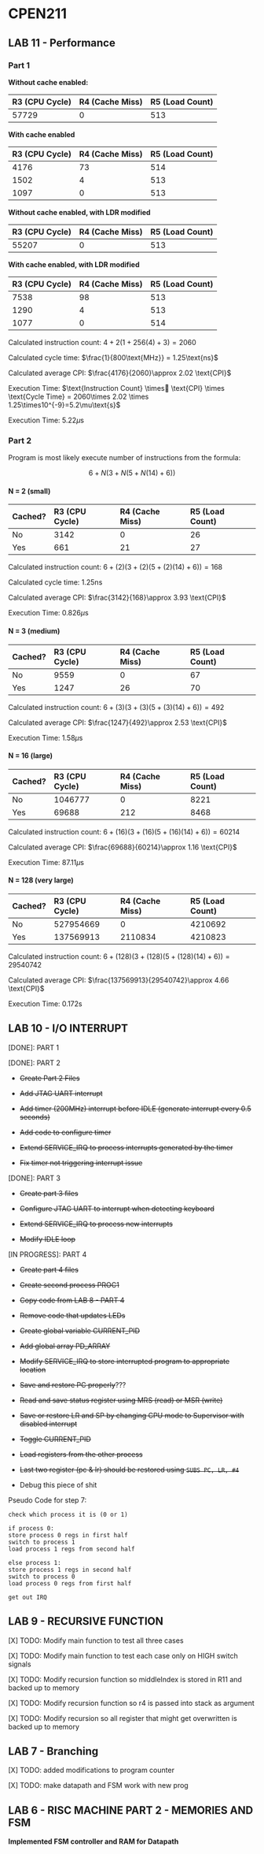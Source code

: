 # CPEN211

## LAB 11 - Performance

### Part 1

**Without cache enabled:**

| R3 (CPU Cycle) | R4 (Cache Miss) | R5 (Load Count) |
| :--- | :--- | :--- |
| 57729 | 0 | 513 |

**With cache enabled**

| R3 (CPU Cycle) | R4 (Cache Miss) | R5 (Load Count) |
| :--- | :--- | :--- |
| 4176 | 73 | 514 | Trial 1 |
| 1502 | 4 | 513 | Trial 2 |
| 1097 | 0 | 513 | Trial 3 |

**Without cache enabled, with LDR modified**

| R3 (CPU Cycle) | R4 (Cache Miss) | R5 (Load Count) |
| :--- | :--- | :--- |
| 55207 | 0 | 513 |

**With cache enabled, with LDR modified**

| R3 (CPU Cycle) | R4 (Cache Miss) | R5 (Load Count) |
| :--- | :--- | :--- |
| 7538 | 98 | 513 | Trial 1 |
| 1290 | 4 | 513 | Trial 2 |
| 1077 | 0 | 514 | Trial 3 |

Calculated instruction count: $4 + 2(1 + 256(4) + 3) = 2060$

Calculated cycle time: $\frac{1}{800\text{MHz}} = 1.25\text{ns}$

Calculated average CPI: $\frac{4176}{2060}\approx 2.02 \text{CPI}$

Execution Time: $\text{Instruction Count} \times \text{CPI} \times \text{Cycle Time} = 2060\times 2.02 \times 1.25\times10^{-9}=5.2\mu\text{s}$

Execution Time: $5.22\mu\text{s}$

### Part 2

Program is most likely execute number of instructions from the formula:

$$6+N(3+N(5+N(14)+6))$$

#### N = 2 (small)

| Cached? | R3 (CPU Cycle) | R4 (Cache Miss) | R5 (Load Count) |
| :--- | :--- | :--- | :--- |
| No | 3142 | 0 | 26 |
| Yes | 661 | 21 | 27 |

Calculated instruction count: $6+(2)(3+(2)(5+(2)(14)+6)) = 168$

Calculated cycle time: $1.25\text{ns}$

Calculated average CPI: $\frac{3142}{168}\approx 3.93 \text{CPI}$

Execution Time: $0.826\mu\text{s}$

#### N = 3 (medium)

| Cached? | R3 (CPU Cycle) | R4 (Cache Miss) | R5 (Load Count) |
| :--- | :--- | :--- | :--- |
| No | 9559 | 0 | 67 |
| Yes | 1247 | 26 | 70 |

Calculated instruction count: $6+(3)(3+(3)(5+(3)(14)+6)) = 492$

Calculated average CPI: $\frac{1247}{492}\approx 2.53 \text{CPI}$

Execution Time: $1.58\mu\text{s}$

#### N = 16 (large)

| Cached? | R3 (CPU Cycle) | R4 (Cache Miss) | R5 (Load Count) |
| :--- | :--- | :--- | :--- |
| No | 1046777 | 0 | 8221 |
| Yes | 69688 | 212 | 8468 |

Calculated instruction count: $6+(16)(3+(16)(5+(16)(14)+6)) = 60214$

Calculated average CPI: $\frac{69688}{60214}\approx 1.16 \text{CPI}$

Execution Time: $87.11\mu\text{s}$

#### N = 128 (very large)

| Cached? | R3 (CPU Cycle) | R4 (Cache Miss) | R5 (Load Count) |
| :--- | :--- | :--- | :--- |
| No | 527954669 | 0 | 4210692 |
| Yes | 137569913 | 2110834 | 4210823 |

Calculated instruction count: $6+(128)(3+(128)(5+(128)(14)+6)) = 29540742$

Calculated average CPI: $\frac{137569913}{29540742}\approx 4.66 \text{CPI}$

Execution Time: $0.172\text{s}$

## LAB 10 - I/O INTERRUPT
[DONE]: PART 1

[DONE]: PART 2

- ~~Create Part 2 Files~~

- ~~Add JTAG UART interrupt~~

- ~~Add timer (200MHz) interrupt before IDLE (generate interrupt every 0.5 seconds)~~

- ~~Add code to configure timer~~

- ~~Extend SERVICE_IRQ to process interrupts generated by the timer~~

- ~~Fix timer not triggering interrupt issue~~

[DONE]: PART 3

- ~~Create part 3 files~~

- ~~Configure JTAG UART to interrupt when detecting keyboard~~

- ~~Extend SERVICE_IRQ to process new interrupts~~

- ~~Modify IDLE loop~~

[IN PROGRESS]: PART 4

- ~~Create part 4 files~~

- ~~Create second process PROC1~~

- ~~Copy code from LAB 8 - PART 4~~

- ~~Remove code that updates LEDs~~

- ~~Create global variable CURRENT_PID~~

- ~~Add global array PD_ARRAY~~

- ~~Modify SERVICE_IRQ to store interrupted program to appropriate location~~

- ~~Save and restore PC properly~~???

- ~~Read and save status register using MRS (read) or MSR (write)~~

- ~~Save or restore LR and SP by changing CPU mode to Supervisor with disabled interrupt~~

- ~~Toggle CURRENT_PID~~

- ~~Load registers from the other process~~

- ~~Last two register (pc & lr) should be restored using `SUBS PC, LR, #4`~~

- Debug this piece of shit

Pseudo Code for step 7:

```
check which process it is (0 or 1)

if process 0:
store process 0 regs in first half
switch to process 1
load process 1 regs from second half

else process 1:
store process 1 regs in second half
switch to process 0
load process 0 regs from first half

get out IRQ

```

## LAB 9 - RECURSIVE FUNCTION

[X] TODO: Modify main function to test all three cases

[X] TODO: Modify main function to test each case only on HIGH switch signals

[X] TODO: Modify recursion function so middleIndex is stored in R11 and backed up to memory

[X] TODO: Modify recursion function so r4 is passed into stack as argument

[X] TODO: Modify recursion so all register that might get overwritten is backed up to memory

## LAB 7 - Branching

[X] TODO: added modifications to program counter

[X] TODO: make datapath and FSM work with new prog


## LAB 6 - RISC MACHINE PART 2 - MEMORIES AND FSM

**Implemented FSM controller and RAM for Datapath**
